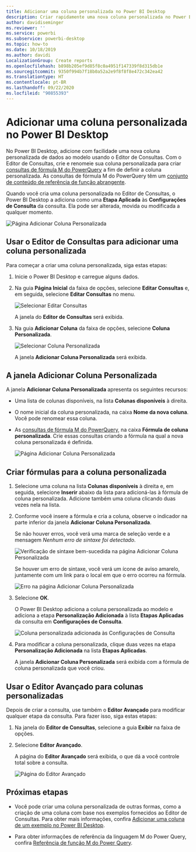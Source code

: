 ```yaml
---
title: Adicionar uma coluna personalizada no Power BI Desktop
description: Criar rapidamente uma nova coluna personalizada no Power BI Desktop
author: davidiseminger
ms.reviewer: ''
ms.service: powerbi
ms.subservice: powerbi-desktop
ms.topic: how-to
ms.date: 10/18/2019
ms.author: davidi
LocalizationGroup: Create reports
ms.openlocfilehash: b898b205ef9d85f8c0a4951f147339f8d315db1e
ms.sourcegitcommit: 9350f994b7f18b0a52a2e9f8f8f8e472c342ea42
ms.translationtype: HT
ms.contentlocale: pt-BR
ms.lasthandoff: 09/22/2020
ms.locfileid: "90855393"
---
```

# <a name="add-a-custom-column-in-power-bi-desktop"></a>Adicionar uma coluna personalizada no Power BI Desktop

No Power BI Desktop, adicione com facilidade uma nova coluna personalizada de dados ao modelo usando o Editor de Consultas. Com o Editor de Consultas, crie e renomeie sua coluna personalizada para criar [consultas de fórmula M do PowerQuery](/powerquery-m/quick-tour-of-the-power-query-m-formula-language) a fim de definir a coluna personalizada. As consultas de fórmula M do PowerQuery têm um [conjunto de conteúdo de referência de função abrangente](/powerquery-m/power-query-m-function-reference). 

Quando você cria uma coluna personalizada no Editor de Consultas, o Power BI Desktop a adiciona como uma **Etapa Aplicada** às **Configurações de Consulta** da consulta. Ela pode ser alterada, movida ou modificada a qualquer momento.

![Página Adicionar Coluna Personalizada](media/desktop-add-custom-column/add-custom-column_01.png)

## <a name="use-query-editor-to-add-a-custom-column"></a>Usar o Editor de Consultas para adicionar uma coluna personalizada

Para começar a criar uma coluna personalizada, siga estas etapas:

1. Inicie o Power BI Desktop e carregue alguns dados.

2. Na guia **Página Inicial** da faixa de opções, selecione **Editar Consultas** e, em seguida, selecione **Editar Consultas** no menu.

   ![Selecionar Editar Consultas](media/desktop-add-custom-column/add-column-from-example_02.png)

   A janela do **Editor de Consultas** será exibida. 

2. Na guia **Adicionar Coluna** da faixa de opções, selecione **Coluna Personalizada**.

   ![Selecionar Coluna Personalizada](media/desktop-add-custom-column/add-custom-column_02.png)

   A janela **Adicionar Coluna Personalizada** será exibida.

## <a name="the-add-custom-column-window"></a>A janela Adicionar Coluna Personalizada

A janela **Adicionar Coluna Personalizada** apresenta os seguintes recursos: 
- Uma lista de colunas disponíveis, na lista **Colunas disponíveis** à direita.

- O nome inicial da coluna personalizada, na caixa **Nome da nova coluna**. Você pode renomear essa coluna.

- As [consultas de fórmula M do PowerQuery](/powerquery-m/power-query-m-function-reference), na caixa **Fórmula de coluna personalizada**. Crie essas consultas criando a fórmula na qual a nova coluna personalizada é definida. 

   ![Página Adicionar Coluna Personalizada](media/desktop-add-custom-column/add-custom-column_03.png)

## <a name="create-formulas-for-your-custom-column"></a>Criar fórmulas para a coluna personalizada

1. Selecione uma coluna na lista **Colunas disponíveis** à direita e, em seguida, selecione **Inserir** abaixo da lista para adicioná-las à fórmula de coluna personalizada. Adicione também uma coluna clicando duas vezes nela na lista.

2. Conforme você insere a fórmula e cria a coluna, observe o indicador na parte inferior da janela **Adicionar Coluna Personalizada**. 

   Se não houver erros, você verá uma marca de seleção verde e a mensagem *Nenhum erro de sintaxe foi detectado*.

   ![Verificação de sintaxe bem-sucedida na página Adicionar Coluna Personalizada](media/desktop-add-custom-column/add-custom-column_04.png)

   Se houver um erro de sintaxe, você verá um ícone de aviso amarelo, juntamente com um link para o local em que o erro ocorreu na fórmula.

   ![Erro na página Adicionar Coluna Personalizada](media/desktop-add-custom-column/add-custom-column_05.png)

3. Selecione **OK**. 

   O Power BI Desktop adiciona a coluna personalizada ao modelo e adiciona a etapa **Personalização Adicionada** à lista **Etapas Aplicadas** da consulta em **Configurações de Consulta**.

   ![Coluna personalizada adicionada às Configurações de Consulta](media/desktop-add-custom-column/add-custom-column_06.png)

4. Para modificar a coluna personalizada, clique duas vezes na etapa **Personalização Adicionada** na lista **Etapas Aplicadas**. 

   A janela **Adicionar Coluna Personalizada** será exibida com a fórmula de coluna personalizada que você criou.

## <a name="use-the-advanced-editor-for-custom-columns"></a>Usar o Editor Avançado para colunas personalizadas

Depois de criar a consulta, use também o **Editor Avançado** para modificar qualquer etapa da consulta. Para fazer isso, siga estas etapas:

1. Na janela do **Editor de Consultas**, selecione a guia **Exibir** na faixa de opções. 

2. Selecione **Editor Avançado**.

   A página do **Editor Avançado** será exibida, o que dá a você controle total sobre a consulta. 

   ![Página do Editor Avançado](media/desktop-add-custom-column/add-custom-column_07.png)

   
## <a name="next-steps"></a>Próximas etapas

- Você pode criar uma coluna personalizada de outras formas, como a criação de uma coluna com base nos exemplos fornecidos ao Editor de Consultas. Para obter mais informações, confira [Adicionar uma coluna de um exemplo no Power BI Desktop](desktop-add-column-from-example.md).

- Para obter informações de referência da linguagem M do Power Query, confira [Referência de função M do Power Query](/powerquery-m/power-query-m-function-reference).